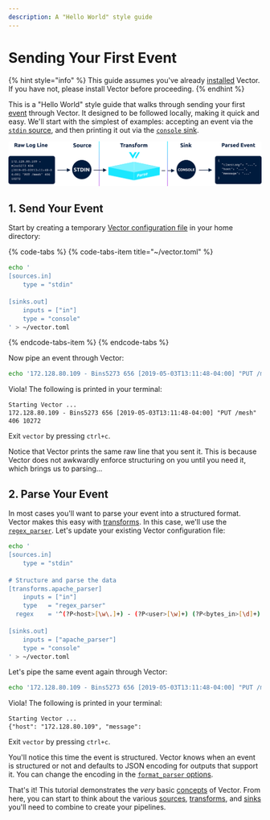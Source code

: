 ```yaml
---
description: A "Hello World" style guide
---
```


# Sending Your First Event

{% hint style="info" %}
This guide assumes you've already [installed](../installation/) Vector. If you have not, please install Vector before proceeding.
{% endhint %}

This is a "Hello World" style guide that walks through sending your first [event](../../about/data-model.md#event) through Vector. It designed to be followed locally, making it quick and easy. We'll start with the simplest of examples: accepting an event via the [`stdin` source](../../usage/configuration/sources/stdin.md), and then printing it out via the [`console` sink](../../usage/configuration/sinks/console.md).

![](../../.gitbook/assets/getting-started-guide.svg)

## 1. Send Your Event

Start by creating a temporary [Vector configuration file](../../usage/configuration/) in your home directory:

{% code-tabs %}
{% code-tabs-item title="~/vector.toml" %}
```bash
echo '
[sources.in]
    type = "stdin"

[sinks.out]
    inputs = ["in"]
    type = "console"
' > ~/vector.toml
```
{% endcode-tabs-item %}
{% endcode-tabs %}

Now pipe an event through Vector:

```bash
echo '172.128.80.109 - Bins5273 656 [2019-05-03T13:11:48-04:00] "PUT /mesh" 406 10272' | vector --config ~/vector.toml
```

Viola! The following is printed in your terminal:

```text
Starting Vector ...
172.128.80.109 - Bins5273 656 [2019-05-03T13:11:48-04:00] "PUT /mesh" 406 10272
```

Exit `vector` by pressing `ctrl+c`.

Notice that Vector prints the same raw line that you sent it. This is because Vector does not awkwardly enforce structuring on you until you need it, which brings us to parsing...

## 2. Parse Your Event

In most cases you'll want to parse your event into a structured format. Vector makes this easy with [transforms](../../usage/configuration/transforms/). In this case, we'll use the [`regex_parser`](../../usage/configuration/transforms/regex_parser.md). Let's update your existing Vector configuration file:

```bash
echo '
[sources.in]
    type = "stdin"

# Structure and parse the data
[transforms.apache_parser]
    inputs = ["in"]
    type   = "regex_parser"
  regex    = '^(?P<host>[\w\.]+) - (?P<user>[\w]+) (?P<bytes_in>[\d]+) \[(?P<timestamp>.*)\] "(?P<method>[\w]+) (?P<path>.*)" (?P<status>[\d]+) (?P<bytes_out>[\d]+)$'

[sinks.out]
    inputs = ["apache_parser"]
    type = "console"
' > ~/vector.toml
```

Let's pipe the same event again through Vector:

```bash
echo '172.128.80.109 - Bins5273 656 [2019-05-03T13:11:48-04:00] "PUT /mesh" 406 10272' | vector --config ~/vector.toml
```

Viola! The following is printed in your terminal:

```text
Starting Vector ...
{"host": "172.128.80.109", "message": 
```

Exit `vector` by pressing `ctrl+c`.

You'll notice this time the event is structured. Vector knows when an event is structured or not and defaults to JSON encoding for outputs that support it. You can change the encoding in the [`format_parser` options](../../usage/configuration/transforms/format_parser.md).

That's it! This tutorial demonstrates the _very_ basic [concepts](../../about/concepts.md) of Vector. From here, you can start to think about the various [sources](../../usage/configuration/sources/), [transforms](../../usage/configuration/transforms/), and [sinks](../../usage/configuration/sinks/) you'll need to combine to create your pipelines.

